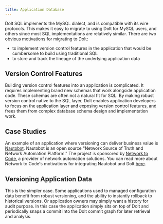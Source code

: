 ```yaml
---
title: Application Database
---
```


Dolt SQL implements the MySQL dialect, and is compatible with its wire protocols. This makes it easy to migrate to using Dolt for MySQL users, and others since most SQL implementations are relatively similar. There are two obvious motivations for migrating to Dolt:
- to implement version control features in the application that would be cumbersome to build using traditional SQL
- to store and track the lineage of the underlying application data


## Version Control Features
Building version control features into an application is complicated. It requires implementing brand new schemas that work alongside application code. These schemas are often not a natural fit for SQL. By making robust version control native to the SQL layer, Dolt enables application developers to focus on the application layer and exposing version control features, and frees them from complex database schema design and implementation work.

## Case Studies
An example of an application where versioning can deliver business value is [Nautobot](https://github.com/nautobot/nautobot). Nautobot is an open source "Network Source of Truth and Network Automation Platform." The project is sponsored by [Network to Code](https://www.networktocode.com/), a provider of network automation solutions. You can read more about Network to Code's motivations for integrating Nautobot and Dolt [here](nautobot.md).

## Versioning Application Data
This is the simpler case. Some applications used to managed configuration data benefit from robust versioning, and the ability to instantly rollback to historical versions. Or application owners may simply want a history for audit purpose. In this case the application simply sits on top of Dolt and periodically snaps a commit into the Dolt commit graph for later retrieval and analysis.
